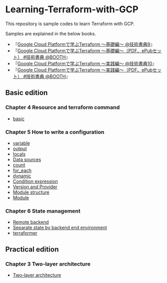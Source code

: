 # Learning-Terraform-with-GCP

This repository is sample codes to learn Terraform with GCP.

Samples are explained in the below books.

* 『[Google Cloud Platformで学ぶTerraform 〜基礎編〜 @技術書典9](https://techbookfest.org/product/6331235183886336)』
* 『[Google Cloud Platformで学ぶTerraform 〜基礎編〜（PDF、ePubセット） #技術書典 @BOOTH](https://toshi0607.booth.pm/items/2354817)』
* 『[Google Cloud Platformで学ぶTerraform 〜実践編〜 @技術書典10](https://techbookfest.org/product/6366164626178048)』
* 『[Google Cloud Platformで学ぶTerraform 〜実践編〜（PDF、ePubセット） #技術書典 @BOOTH](https://toshi0607.booth.pm/items/2629085)』

## Basic edition

### Chapter 4 Resource and terraform command

* [basic](./basic)

### Chapter 5 How to write a configuration

* [variable](./variable)
* [output](./output)
* [locals](./locals)
* [Data sources](./data-sources)
* [count](./count)
* [for_each](./for_each)
* [dynamic](./dynamic)
* [Condition expression](./condition)
* [Version and Provider](./version-and-provider)
* [Module structure](./module-sample)
* [Module](./module-test)

### Chapter 6 State management

* [Remote backend](./remote-backend)
* [Separate state by backend end environment](./state-separation)
* [terraformer](./terraformer-test)

## Practical edition

### Chapter 3 Two-layer architecture

* [Two-layer architecture](./two-layer-architecture)
